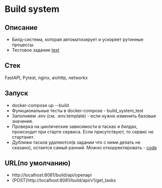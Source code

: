 # Build system

## Описание
 - Билд-система, которая автоматизирует и ускоряет рутинные процессы.
 - Тестовое задание [text](https://github.com/ZOMini/Build_system/blob/71d37b7e91447d21ab10d36a7fdacc62f03d2661/task.txt)

## Стек
  FastAPI, Pytest, nginx, aiohttp, networkx

## Запуск
 - docker-compose up --build
 - Функциональные тесты в docker-compose - build_system_test
 - Заполняем .env (см. .env.template) - если нужно изменить базовые значения.
 - Проверка на циклические зависимости в тасках и билдах, происходит при старте сервиса. Если присутствуют, то сервис не стартанет.
 - Дуближи тасков удаляются(в задании что с ними делать не сказано), остается самый ранний. Можно откорректировать - [code](https://github.com/ZOMini/Build_system/blob/master/build_system/services/data_service.py#L87)

## URL(по умолчанию)
 - http://localhost:8081/build/api/openapi
 - {POST}http://localhost:8081/build/api/v1/get_tasks